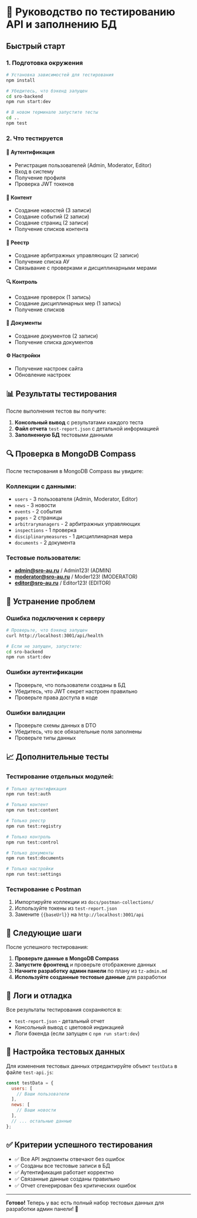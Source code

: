 # 🧪 Руководство по тестированию API и заполнению БД

## Быстрый старт

### 1. Подготовка окружения

```bash
# Установка зависимостей для тестирования
npm install

# Убедитесь, что бэкенд запущен
cd sro-backend
npm run start:dev

# В новом терминале запустите тесты
cd ..
npm test
```

### 2. Что тестируется

#### 🔐 **Аутентификация**
- Регистрация пользователей (Admin, Moderator, Editor)
- Вход в систему
- Получение профиля
- Проверка JWT токенов

#### 📰 **Контент**
- Создание новостей (3 записи)
- Создание событий (2 записи)
- Создание страниц (2 записи)
- Получение списков контента

#### 👥 **Реестр**
- Создание арбитражных управляющих (2 записи)
- Получение списка АУ
- Связывание с проверками и дисциплинарными мерами

#### 🔍 **Контроль**
- Создание проверок (1 запись)
- Создание дисциплинарных мер (1 запись)
- Получение списков

#### 📄 **Документы**
- Создание документов (2 записи)
- Получение списка документов

#### ⚙️ **Настройки**
- Получение настроек сайта
- Обновление настроек

## 📊 Результаты тестирования

После выполнения тестов вы получите:

1. **Консольный вывод** с результатами каждого теста
2. **Файл отчета** `test-report.json` с детальной информацией
3. **Заполненную БД** тестовыми данными

## 🔍 Проверка в MongoDB Compass

После тестирования в MongoDB Compass вы увидите:

### Коллекции с данными:
- `users` - 3 пользователя (Admin, Moderator, Editor)
- `news` - 3 новости
- `events` - 2 события
- `pages` - 2 страницы
- `arbitrarymanagers` - 2 арбитражных управляющих
- `inspections` - 1 проверка
- `disciplinarymeasures` - 1 дисциплинарная мера
- `documents` - 2 документа

### Тестовые пользователи:
- **admin@sro-au.ru** / Admin123! (ADMIN)
- **moderator@sro-au.ru** / Moder123! (MODERATOR)
- **editor@sro-au.ru** / Editor123! (EDITOR)

## 🚨 Устранение проблем

### Ошибка подключения к серверу
```bash
# Проверьте, что бэкенд запущен
curl http://localhost:3001/api/health

# Если не запущен, запустите:
cd sro-backend
npm run start:dev
```

### Ошибки аутентификации
- Проверьте, что пользователи созданы в БД
- Убедитесь, что JWT секрет настроен правильно
- Проверьте права доступа в коде

### Ошибки валидации
- Проверьте схемы данных в DTO
- Убедитесь, что все обязательные поля заполнены
- Проверьте типы данных

## 📈 Дополнительные тесты

### Тестирование отдельных модулей:
```bash
# Только аутентификация
npm run test:auth

# Только контент
npm run test:content

# Только реестр
npm run test:registry

# Только контроль
npm run test:control

# Только документы
npm run test:documents

# Только настройки
npm run test:settings
```

### Тестирование с Postman
1. Импортируйте коллекции из `docs/postman-collections/`
2. Используйте токены из `test-report.json`
3. Замените `{{baseUrl}}` на `http://localhost:3001/api`

## 🎯 Следующие шаги

После успешного тестирования:

1. **Проверьте данные в MongoDB Compass**
2. **Запустите фронтенд** и проверьте отображение данных
3. **Начните разработку админ панели** по плану из `tz-admin.md`
4. **Используйте созданные тестовые данные** для разработки

## 📝 Логи и отладка

Все результаты тестирования сохраняются в:
- `test-report.json` - детальный отчет
- Консольный вывод с цветовой индикацией
- Логи бэкенда (если запущен с `npm run start:dev`)

## 🔧 Настройка тестовых данных

Для изменения тестовых данных отредактируйте объект `testData` в файле `test-api.js`:

```javascript
const testData = {
  users: [
    // Ваши пользователи
  ],
  news: [
    // Ваши новости
  ],
  // ... остальные данные
};
```

## ✅ Критерии успешного тестирования

- ✅ Все API эндпоинты отвечают без ошибок
- ✅ Созданы все тестовые записи в БД
- ✅ Аутентификация работает корректно
- ✅ Связанные данные созданы правильно
- ✅ Отчет сгенерирован без критических ошибок

---

**Готово!** Теперь у вас есть полный набор тестовых данных для разработки админ панели! 🚀
